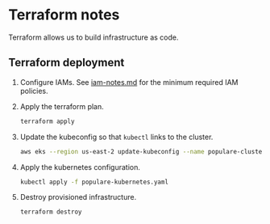 # Terraform notes

Terraform allows us to build infrastructure as code.

## Terraform deployment

1. Configure IAMs. See [iam-notes.md](iam-notes.md#policies-required-for-this-projects-plan)
for the minimum required IAM policies.
2. Apply the terraform plan.

   ```bash
   terraform apply
   ```

3. Update the kubeconfig so that `kubectl` links to the cluster.

   ```bash
   aws eks --region us-east-2 update-kubeconfig --name populare-cluster
   ```

4. Apply the kubernetes configuration.

   ```bash
   kubectl apply -f populare-kubernetes.yaml
   ```

5. Destroy provisioned infrastructure.

   ```bash
   terraform destroy
   ```
